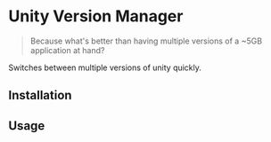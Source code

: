 # Unity Version Manager

> Because what's better than having multiple versions of a ~5GB application at hand?

Switches between multiple versions of unity quickly.

## Installation 



## Usage


